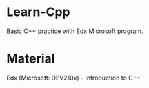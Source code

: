 # Learn-Cpp
Basic C++ practice with Edx Microsoft program.

# Material
Edx (Microsoft: DEV210x) - Introduction to C++
